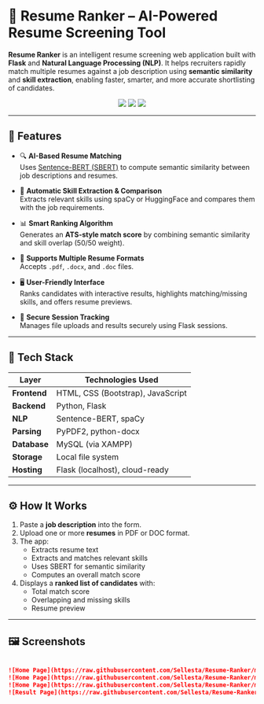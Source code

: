 # 💼 Resume Ranker – AI-Powered Resume Screening Tool

**Resume Ranker** is an intelligent resume screening web application built with **Flask** and **Natural Language Processing (NLP)**. It helps recruiters rapidly match multiple resumes against a job description using **semantic similarity** and **skill extraction**, enabling faster, smarter, and more accurate shortlisting of candidates.

<p align="center">
  <img src="https://img.shields.io/badge/Python-3.7+-blue?logo=python&style=flat-square"/>
  <img src="https://img.shields.io/badge/Flask-2.x-black?logo=flask&style=flat-square"/>
  <img src="https://img.shields.io/badge/License-MIT-green.svg?style=flat-square"/>
</p>

---

## 🚀 Features

- 🔍 **AI-Based Resume Matching**  
  Uses [Sentence-BERT (SBERT)](https://www.sbert.net) to compute semantic similarity between job descriptions and resumes.

- 🧠 **Automatic Skill Extraction & Comparison**  
  Extracts relevant skills using spaCy or HuggingFace and compares them with the job requirements.

- 📊 **Smart Ranking Algorithm**  
  Generates an **ATS-style match score** by combining semantic similarity and skill overlap (50/50 weight).

- 📄 **Supports Multiple Resume Formats**  
  Accepts `.pdf`, `.docx`, and `.doc` files.

- 🖥️ **User-Friendly Interface**  
  Ranks candidates with interactive results, highlights matching/missing skills, and offers resume previews.

- 🔐 **Secure Session Tracking**  
  Manages file uploads and results securely using Flask sessions.

---

## 🧠 Tech Stack

| Layer      | Technologies Used |
|------------|-------------------|
| **Frontend** | HTML, CSS (Bootstrap), JavaScript |
| **Backend**  | Python, Flask |
| **NLP**       | Sentence-BERT, spaCy |
| **Parsing**   | PyPDF2, python-docx |
| **Database**  | MySQL (via XAMPP) |
| **Storage**   | Local file system |
| **Hosting**   | Flask (localhost), cloud-ready |

---

## ⚙️ How It Works

1. Paste a **job description** into the form.
2. Upload one or more **resumes** in PDF or DOC format.
3. The app:
   - Extracts resume text
   - Extracts and matches relevant skills
   - Uses SBERT for semantic similarity
   - Computes an overall match score
4. Displays a **ranked list of candidates** with:
   - Total match score
   - Overlapping and missing skills
   - Resume preview

---

## 🖼 Screenshots


```markdown

![Home Page](https://raw.githubusercontent.com/Sellesta/Resume-Ranker/main/Screenshot%202025-07-03%20165134.png)
![Home Page](https://raw.githubusercontent.com/Sellesta/Resume-Ranker/main/Screenshot%202025-07-03%20165231.png)
![Home Page](https://raw.githubusercontent.com/Sellesta/Resume-Ranker/main/Screenshot%202025-07-03%20164943.png)
![Result Page](https://raw.githubusercontent.com/Sellesta/Resume-Ranker/main/Screenshot%202025-07-03%20164918.png)


